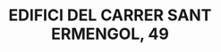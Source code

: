 ---
layout: test
title:  "EDIFICI DEL CARRER SANT ERMENGOL, 49"
coordinates:
  - group1:
        - [1.454919022246306, 42.356738531644794]
        - [1.455016958208953, 42.356736409462556]
        - [1.455013014108272, 42.356552981355478]
        - [1.454916911156748, 42.356549182637671]
        - [1.454919022246306, 42.356738531644794]
---